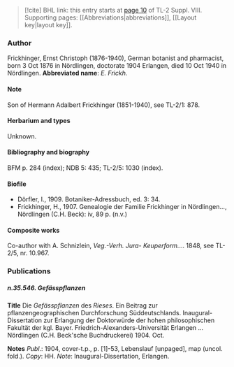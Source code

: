 > [!cite] BHL link: this entry starts at [page 10](https://www.biodiversitylibrary.org/page/33258516) of TL-2 Suppl. VIII.
> Supporting pages: [[Abbreviations|abbreviations]], [[Layout key|layout key]].

### Author

Frickhinger, Ernst Christoph (1876-1940), German botanist and pharmacist, born 3 Oct 1876 in Nördlingen, doctorate 1904 Erlangen, died 10 Oct 1940 in Nördlingen. 
**Abbreviated name**: *E. Frickh.*

#### Note

Son of Hermann Adalbert Frickhinger (1851-1940), see TL-2/1: 878.

#### Herbarium and types

Unknown.

#### Bibliography and biography

BFM p. 284 (index); NDB 5: 435; TL-2/5: 1030 (index).

#### Biofile

- Dörfler, I., 1909. Botaniker-Adressbuch, ed. 3: 34.
- Frickhinger, H., 1907. Genealogie der Familie Frickhinger in Nördlingen..., Nördlingen (C.H. Beck): iv, 89 p. (n.v.)

#### Composite works

Co-author with A. Schnizlein, *Veg.-Verh. Jura- Keuperform.*... 1848, see TL-2/5, nr. 10.967.

### Publications

##### n.35.546. Gefässpflanzen

**Title**
Die *Gefässpflanzen* des *Rieses*. Ein Beitrag zur pflanzengeographischen Durchforschung Süddeutschlands. Inaugural-Dissertation zur Erlangung der Doktorwürde der hohen philosophischen Fakultät der kgl. Bayer. Friedrich-Alexanders-Universität Erlangen ... Nördlingen (C.H. Beck'sche Buchdruckerei) 1904. Oct.

**Notes**
*Publ*.: 1904, cover-t.p., p. \[1\]-53, Lebenslauf \[unpaged\], map (uncol. fold.). *Copy*: HH.
*Note*: Inaugural-Dissertation, Erlangen.

